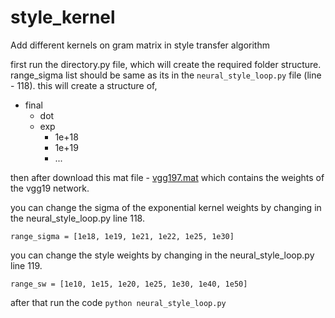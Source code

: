 # style_kernel
Add different kernels on gram matrix in style transfer algorithm

first run the directory.py file, which will create the required folder structure. range_sigma list should be same as its in the `neural_style_loop.py` file (line - 118). this will create a structure of,

 - final
	 - dot
	 - exp
		 - 1e+18
		 - 1e+19
		 - ...
     
then after download this mat file - [vgg197.mat](https://drive.google.com/open?id=0B4LqTUxVvVoXdHZpSVRfRGlBbEU)
which contains the weights of the vgg19 network.

you can change the sigma of the exponential kernel weights by changing in the neural_style_loop.py line 118.

`range_sigma = [1e18, 1e19, 1e21, 1e22, 1e25, 1e30]`

you can change the style weights by changing in the neural_style_loop.py line 119.

`range_sw = [1e10, 1e15, 1e20, 1e25, 1e30, 1e40, 1e50]`

after that run the code
`python neural_style_loop.py`
